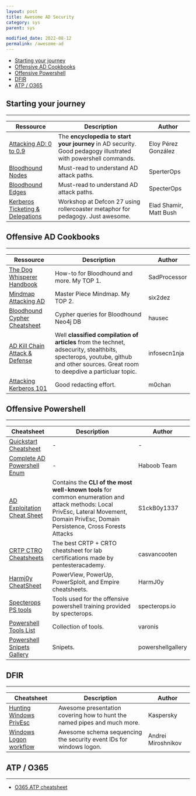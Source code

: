 ```yaml
---
layout: post
title: Awesome AD Security
category: sys
parent: sys

modified_date: 2022-08-12
permalink: /awesome-ad
---
```


<!-- vscode-markdown-toc -->
* [Starting your journey](#Startingyourjourney)
* [Offensive AD Cookbooks](#OffensiveADCookbooks)
* [Offensive Powershell](#OffensivePowershell)
* [DFIR](#DFIR)
* [ATP / O365](#ATPO365)

<!-- vscode-markdown-toc-config
	numbering=false
	autoSave=true
	/vscode-markdown-toc-config -->
<!-- /vscode-markdown-toc -->

## <a name='Startingyourjourney'></a>Starting your journey
--------------------------------

| **Ressource**  | **Description** |    **Author**    |
|-----------------|-----------------|------------------|
| [Attacking AD: 0 to 0.9](https://zer1t0.gitlab.io/posts/attacking_ad/) | The **encyclopedia to start your journey** in AD security. Good pedagogy illustrated with powershell commands. | Eloy Pérez González | 
| [Bloodhound Nodes](https://bloodhound.readthedocs.io/en/latest/data-analysis/nodes.html) | Must-read to understand AD attack paths. | SperterOps | 
| [Bloodhound Edges](https://bloodhound.readthedocs.io/en/latest/data-analysis/edges.html) | Must-read to understand AD attack paths. | SpecterOps | 
| [Kerberos Ticketing & Delegations](https://github.com/jomivz/cybrary/blob/master/purpleteam/red/windows/Constructing%20Kerberos%20Attacks%20with%20Delegation%20Primitives.pdf) | Workshop at Defcon 27 using rollercoaster metaphor for pedagogy. Just awesome. | Elad Shamir, Matt Bush |

## <a name='OffensiveADCookbooks'></a>Offensive AD Cookbooks
--------------------------------

| **Ressource**  | **Description** |    **Author**    |
|-----------------|-----------------|------------------|
| [The Dog Whisperer Handbook](https://github.com/jomivz/cybrary/blob/master/purpleteam/red/windows/ERNW_DogWhispererHandbook.pdf) | How-to for Bloodhound and more. My TOP 1. | SadProcessor |
| [Mindmap Attacking AD](https://github.com/six2dez/pentest-book/blob/master/.gitbook/assets/pentest_ad-min.png) | Master Piece Mindmap. My TOP 2. | six2dez |
| [Bloodhound Cypher Cheatsheet](https://hausec.com/2019/09/09/bloodhound-cypher-cheatsheet/) | Cypher queries for Bloodhound Neo4j DB | hausec |
| [AD Kill Chain Attack & Defense](https://github.com/infosecn1nja/AD-Attack-Defense) | Well **classified compilation of articles** from the technet, adsecurity, stealthbits, specterops, youtube, github and other sources. Great room to deepdive a particluar topic. | infosecn1nja |
| [Attacking Kerberos 101](https://m0chan.github.io/2019/07/31/How-To-Attack-Kerberos-101.html) | Good redacting effort. | m0chan |


## <a name='OffensivePowershell'></a>Offensive Powershell
------------------------------

| **Cheatsheet**  | **Description** |    **Author**    |
|-----------------|-----------------|------------------|
| [Quickstart Cheatsheet](https://ethicalhackersacademy.com/blogs/ethical-hackers-academy/active-directory) | - | - |
| [Complete AD Powershell Enum](https://github.com/jomivz/cybrary/blob/master/purpleteam/red/windows/Active%20Directory%20Enumeration%20With%20PowerShell.pdf) | - | Haboob Team 
| [AD Exploitation Cheat Sheet](https://github.com/S1ckB0y1337/Active-Directory-Exploitation-Cheat-Sheet) | Contains the **CLI of the most well-known tools** for common enumeration and attack methods: Local PrivEsc, Lateral Movement, Domain PrivEsc, Domain Persistence, Cross Forests Attacks | S1ckB0y1337 |
| [CRTP CTRO Cheatsheets](https://casvancooten.com/posts/2020/11/windows-active-directory-exploitation-cheat-sheet-and-command-reference/) | The best CRTP + CRTO cheatsheet for lab certifications made by pentesteracademy. | casvancooten |
| [Harmj0y CheatSheet](https://github.com/HarmJ0y/CheatSheets/) | PowerView, PowerUp, PowerSploit, and Empire cheatsheets. | HarmJ0y |
| [Specterops PS tools](https://github.com/specterops/at-ps) | Tools used for the offensive powershell training provided by specterops. | specterops.io |
| [Powershell Tools List](https://www.varonis.com/blog/powershell-tool-roundup/) | Collection of tools. | varonis |
| [Powershell Snipets Gallery](https://www.powershellgallery.com/packages/EventList/2.0.0) | Snipets. | powershellgallery |

## <a name='DFIR'></a>DFIR 
------------------------------

| **Cheatsheet**  | **Description** |    **Author**    |
|-----------------|-----------------|------------------|
| [Hunting Windows PrivEsc](https://github.com/jomivz/cybrary/blob/master/purpleteam/red/windows/Hunting%20for%20Privilege%20Escalation%20in%20Windows%20Environment..pdf) | Awesome presentation covering how to hunt the named pipes and much more. | Kaspersky |
| [Windows Logon workflow](https://github.com/jomivz/cybrary/blob/master/purpleteam/red/windows/windows_account_logon_flow_v0.1.pdf) | Awesome schema sequencing the security event IDs for windows logon. | Andrei Miroshnikov |

## <a name='ATPO365'></a>ATP / O365
------------------------------

- [O365 ATP cheatsheet](https://github.com/jomivz/cybrary/blob/master/purpleteam/red/windows/O365%20ATP%20Datasheet.pdf)